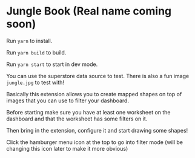 # Jungle Book (Real name coming soon)

Run `yarn` to install.

Run `yarn build` to build.

Run `yarn start` to start in dev mode.

You can use the superstore data source to test. There is also a fun image `jungle.jpg` to test with!

Basically this extension allows you to create mapped shapes on top of images that you can use to filter your dashboard.

Before starting make sure you have at least one worksheet on the dashboard and that the worksheet has some filters on it.

Then bring in the extension, configure it and start drawing some shapes!

Click the hamburger menu icon at the top to go into filter mode (will be changing this icon later to make it more obvious)
